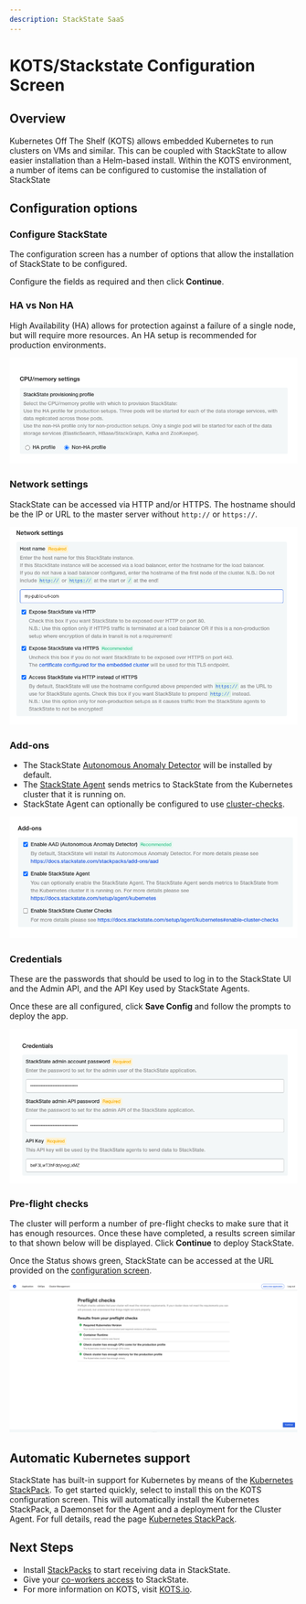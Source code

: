 ```yaml
---
description: StackState SaaS
---
```


# KOTS/Stackstate Configuration Screen

## Overview

Kubernetes Off The Shelf (KOTS) allows embedded Kubernetes to run clusters on VMs and similar. This can be coupled with StackState to allow easier installation than a Helm-based install. Within the KOTS environment, a number of items can be configured to customise the installation of StackState

## Configuration options

### Configure StackState

The configuration screen has a number of options that allow the installation of StackState to be configured.

Configure the fields as required and then click **Continue**.
 
### HA vs Non HA

High Availability (HA) allows for protection against a failure of a single node, but will require more resources. An HA setup is recommended for production environments.

![](/.gitbook/assets/kots-ha-non-ha.png)

### Network settings

StackState can be accessed via HTTP and/or HTTPS.  The hostname should be the IP or URL to the master server without `http://` or `https://`.

![](/.gitbook/assets/kots-network-settings.png)

### Add-ons

* The StackState [Autonomous Anomaly Detector](/stackpacks/add-ons/aad.md) will be installed by default.
* The [StackState Agent](/setup/agent/kubernetes.md) sends metrics to StackState from the Kubernetes cluster that it is running on.
* StackState Agent can optionally be configured to use [cluster-checks](/setup/agent/kubernetes.md#enable-cluster-checks).

![](/.gitbook/assets/kots-addons.png)

### Credentials

These are the passwords that should be used to log in to the StackState UI and the Admin API, and the API Key used by StackState Agents.

Once these are all configured, click **Save Config** and follow the prompts to deploy the app.

![](/.gitbook/assets/kots-creds.png)

### Pre-flight checks

The cluster will perform a number of pre-flight checks to make sure that it has enough resources. Once these have completed, a results screen similar to that shown below will be displayed. Click **Continue** to deploy StackState. 

Once the Status shows green, StackState can be accessed at the URL provided on the [configuration screen](#configure-stackstate).

![](/.gitbook/assets/kots-Pre-flight-checks.png)

## Automatic Kubernetes support

StackState has built-in support for Kubernetes by means of the [Kubernetes StackPack](../../../stackpacks/integrations/kubernetes.md). To get started quickly, select to install this on the KOTS configuration screen. This will automatically install the Kubernetes StackPack, a Daemonset for the Agent and a deployment for the Cluster Agent. For full details, read the page [Kubernetes StackPack](../../../stackpacks/integrations/kubernetes.md).

## Next Steps

* Install [StackPacks](../../../stackpacks/about-stackpacks.md) to start receiving data in StackState.
* Give your [co-workers access](../../../configure/security/authentication/) to StackState.
* For more information on KOTS, visit [KOTS.io](https://kots.io).